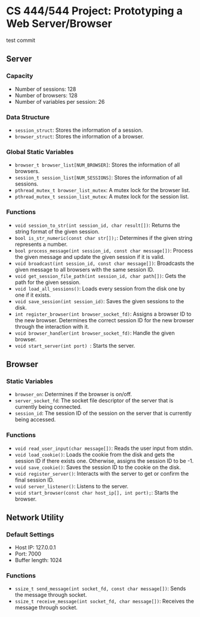 # CS 444/544 Project: Prototyping a Web Server/Browser
test commit
## Server

### Capacity

- Number of sessions: 128
- Number of browsers: 128
- Number of variables per session: 26

### Data Structure

- `session_struct`: Stores the information of a session.
- `browser_struct`: Stores the information of a browser.

### Global Static Variables

- `browser_t browser_list[NUM_BROWSER]`: Stores the information of all browsers.
- `session_t session_list[NUM_SESSIONS]`: Stores the information of all sessions.
- `pthread_mutex_t browser_list_mutex`: A mutex lock for the browser list.
- `pthread_mutex_t session_list_mutex`: A mutex lock for the session list.

### Functions

- `void session_to_str(int session_id, char result[])`: Returns the string format of the given session.
- `bool is_str_numeric(const char str[]);`: Determines if the given string represents a number.
- `bool process_message(int session_id, const char message[])`: Process the given message and update the given session if it is valid.
- `void broadcast(int session_id, const char message[])`: Broadcasts the given message to all browsers with the same session ID.
- `void get_session_file_path(int session_id, char path[])`: Gets the path for the given session.
- `void load_all_sessions()`: Loads every session from the disk one by one if it exists.
- `void save_session(int session_id)`: Saves the given sessions to the disk.
- `int register_browser(int browser_socket_fd)`: Assigns a browser ID to the new browser. Determines the correct session ID for the new browser through the interaction with it.
- `void browser_handler(int browser_socket_fd)`: Handle the given browser.
- `void start_server(int port) `: Starts the server.

## Browser

### Static Variables

- `browser_on`: Determines if the browser is on/off.
- `server_socket_fd`: The socket file descriptor of the server that is currently being connected.
- `session_id`: The session ID of the session on the server that is currently being accessed.

### Functions

- `void read_user_input(char message[])`: Reads the user input from stdin.
- `void load_cookie()`: Loads the cookie from the disk and gets the session ID if there exists one. Otherwise, assigns the session ID to be -1.
- `void save_cookie()`: Saves the session ID to the cookie on the disk.
- `void register_server()`: Interacts with the server to get or confirm the final session ID.
- `void server_listener()`: Listens to the server.
- `void start_browser(const char host_ip[], int port);`: Starts the browser.

## Network Utility

### Default Settings

- Host IP: 127.0.0.1
- Port: 7000
- Buffer length: 1024

### Functions

- `ssize_t send_message(int socket_fd, const char message[])`: Sends the message through socket.
- `ssize_t receive_message(int socket_fd, char message[])`: Receives the message through socket.
